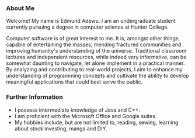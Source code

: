 ### About Me
Welcome! My name is Edmund Adewu. I am an undergraduate student currently pursuing a degree in computer science at Hunter College.

Computer software is of great interest to me. It is, amongst other things, capable of entertaining the masses, mending fractured communities and improving humanity's understanding of the universe. Traditional classroom lectures and independent resources, while indeed very informative, can be somewhat daunting to navigate, let alone implement in a practical manner. By analyzing and contributing to real-world projects, I aim to enhance my understanding of programming concepts and cultivate the ability to develop meaningful applications that could best serve the public.

### Further Information
* I possess intermediate knowledge of Java and C++.
* I am proficient with the Microsoft Office and Google suites.
* My hobbies include, but are not limited to, reading, sewing, learning about stock investing, manga and DIY.
